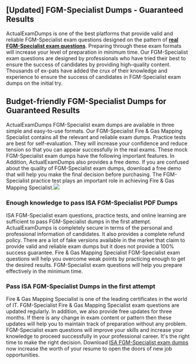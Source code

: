 ## **[Updated] FGM-Specialist Dumps - Guaranteed Results**

  
ActualExamDumps is one of the best platforms that provide valid and reliable FGM-Specialist exam questions designed on the pattern of **[real FGM-Specialist exam questions](https://actualexamdumps.com/?post_type=product&p=26823)**. Preparing through these exam formats will increase your level of preparation in minimum time. Our FGM-Specialist exam questions are designed by professionals who have tried their best to ensure the success of candidates by providing high-quality content. Thousands of ex-pats have added the crux of their knowledge and experience to ensure the success of candidates in FGM-Specialist exam dumps on the initial try.  

## **Budget-friendly FGM-Specialist Dumps for Guaranteed Results**

  
ActualExamDumps FGM-Specialist exam dumps are available in three simple and easy-to-use formats. Our FGM-Specialist Fire & Gas Mapping Specialist contains all the relevant and reliable exam dumps. Practice tests are best for self-evaluation. They will increase your confidence and reduce tension so that you can appear successfully in the real exams. These mock FGM-Specialist exam dumps have the following important features. In Addition, ActualExamDumps also provides a free demo. If you are confused about the quality of FGM-Specialist exam dumps, download a free demo that will help you make the final decision before purchasing. The FGM-Specialist practice test plays an important role in achieving Fire & Gas Mapping Specialist.[![](https://actualexamdumps.com/wp-content/uploads/2024/11/ActualExamDumps.png)](https://actualexamdumps.com/?post_type=product&p=26823)  

### **Enough knowledge to pass ISA FGM-Specialist PDF Dumps**

  
ISA FGM-Specialist exam questions, practice tests, and online learning are sufficient to pass FGM-Specialist dumps in the first attempt. ActualExamDumps is completely secure in terms of the personal and professional information of candidates. It also provides a complete refund policy. There are a lot of fake versions available in the market that claim to provide valid and reliable exam dumps but it does not provide a 100% success guarantee. Fire & Gas Mapping Specialist FGM-Specialist exam questions will help you overcome weak points by practicing enough to get the desired results. FGM-Specialist exam questions will help you prepare effectively in the minimum time.  

### **Pass ISA FGM-Specialist Dumps in the first attempt**

  
Fire & Gas Mapping Specialist is one of the leading certificates in the world of IT. FGM-Specialist Fire & Gas Mapping Specialist exam questions are updated regularly. In addition, we also provide free updates for three months. If there is any change in exam content or pattern then these updates will help you to maintain track of preparation without any problem. FGM-Specialist exam questions will improve your skills and increase your knowledge to proceed successfully in your professional career. It's the right time to make the right decision. Download [ISA FGM-Specialist exam dumps](https://actualexamdumps.com/) now increase the worth of your resume to open the doors of new job opportunities.

